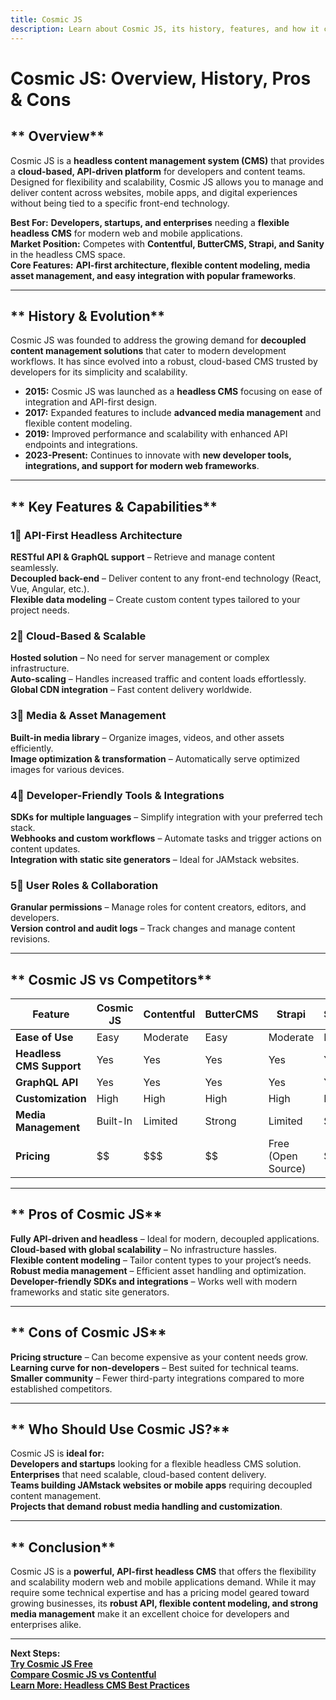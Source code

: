 ```yaml
---
title: Cosmic JS  
description: Learn about Cosmic JS, its history, features, and how it compares to other headless CMS platforms.
---
```


# **Cosmic JS: Overview, History, Pros & Cons**

## ** Overview**  
Cosmic JS is a **headless content management system (CMS)** that provides a **cloud-based, API-driven platform** for developers and content teams. Designed for flexibility and scalability, Cosmic JS allows you to manage and deliver content across websites, mobile apps, and digital experiences without being tied to a specific front-end technology.

 **Best For:** **Developers, startups, and enterprises** needing a **flexible headless CMS** for modern web and mobile applications.  
 **Market Position:** Competes with **Contentful, ButterCMS, Strapi, and Sanity** in the headless CMS space.  
 **Core Features:** **API-first architecture, flexible content modeling, media asset management, and easy integration with popular frameworks**.

---

## ** History & Evolution**  
Cosmic JS was founded to address the growing demand for **decoupled content management solutions** that cater to modern development workflows. It has since evolved into a robust, cloud-based CMS trusted by developers for its simplicity and scalability.

- **2015:** Cosmic JS was launched as a **headless CMS** focusing on ease of integration and API-first design.
- **2017:** Expanded features to include **advanced media management** and flexible content modeling.
- **2019:** Improved performance and scalability with enhanced API endpoints and integrations.
- **2023-Present:** Continues to innovate with **new developer tools, integrations, and support for modern web frameworks**.

---

## ** Key Features & Capabilities**

### **1⃣ API-First Headless Architecture**  
 **RESTful API & GraphQL support** – Retrieve and manage content seamlessly.  
 **Decoupled back-end** – Deliver content to any front-end technology (React, Vue, Angular, etc.).  
 **Flexible data modeling** – Create custom content types tailored to your project needs.

### **2⃣ Cloud-Based & Scalable**  
 **Hosted solution** – No need for server management or complex infrastructure.  
 **Auto-scaling** – Handles increased traffic and content loads effortlessly.  
 **Global CDN integration** – Fast content delivery worldwide.

### **3⃣ Media & Asset Management**  
 **Built-in media library** – Organize images, videos, and other assets efficiently.  
 **Image optimization & transformation** – Automatically serve optimized images for various devices.

### **4⃣ Developer-Friendly Tools & Integrations**  
 **SDKs for multiple languages** – Simplify integration with your preferred tech stack.  
 **Webhooks and custom workflows** – Automate tasks and trigger actions on content updates.  
 **Integration with static site generators** – Ideal for JAMstack websites.

### **5⃣ User Roles & Collaboration**  
 **Granular permissions** – Manage roles for content creators, editors, and developers.  
 **Version control and audit logs** – Track changes and manage content revisions.

---

## ** Cosmic JS vs Competitors**

| Feature                  | Cosmic JS      | Contentful    | ButterCMS   | Strapi      | Sanity     |
|--------------------------|----------------|---------------|-------------|-------------|------------|
| **Ease of Use**          |  Easy        |  Moderate   |  Easy     |  Moderate |  Easy    |
| **Headless CMS Support** |  Yes         |  Yes       |  Yes     |  Yes     |  Yes    |
| **GraphQL API**          |  Yes         |  Yes       |  Yes     |  Yes     |  Yes    |
| **Customization**        |  High        |  High      |  High    |  High    |  High   |
| **Media Management**     |  Built-In    |  Limited    |  Strong   |  Limited |  Strong  |
| **Pricing**              | $$             | $$$          | $$          | Free (Open Source) | $$     |

---

## ** Pros of Cosmic JS**  
 **Fully API-driven and headless** – Ideal for modern, decoupled applications.  
 **Cloud-based with global scalability** – No infrastructure hassles.  
 **Flexible content modeling** – Tailor content types to your project’s needs.  
 **Robust media management** – Efficient asset handling and optimization.  
 **Developer-friendly SDKs and integrations** – Works well with modern frameworks and static site generators.

---

## ** Cons of Cosmic JS**  
 **Pricing structure** – Can become expensive as your content needs grow.  
 **Learning curve for non-developers** – Best suited for technical teams.  
 **Smaller community** – Fewer third-party integrations compared to more established competitors.
  
---

## ** Who Should Use Cosmic JS?**  
Cosmic JS is **ideal for:**  
 **Developers and startups** looking for a flexible headless CMS solution.  
 **Enterprises** that need scalable, cloud-based content delivery.  
 **Teams building JAMstack websites or mobile apps** requiring decoupled content management.  
 **Projects that demand robust media handling and customization**.

---

## ** Conclusion**  
Cosmic JS is a **powerful, API-first headless CMS** that offers the flexibility and scalability modern web and mobile applications demand. While it may require some technical expertise and has a pricing model geared toward growing businesses, its **robust API, flexible content modeling, and strong media management** make it an excellent choice for developers and enterprises alike.

---

 **Next Steps:**  
 **[Try Cosmic JS Free](https://www.cosmicjs.com/)**  
 **[Compare Cosmic JS vs Contentful](#)**  
 **[Learn More: Headless CMS Best Practices](#)**
